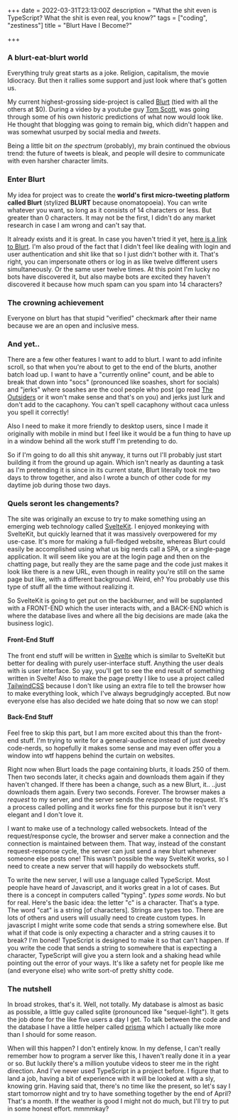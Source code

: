 +++
date = 2022-03-31T23:13:00Z
description = "What the shit even is TypeScript? What the shit is even real, you know?"
tags = ["coding", "zestiness"]
title = "Blurt Have I Become?"

+++
### A blurt-eat-blurt world

Everything truly great starts as a joke. Religion, capitalism, the movie Idiocracy. But then it rallies some support and just look where that's gotten us.

My current highest-grossing side-project is called [Blurt](https://blurt.sadspiders.ca) (tied with all the others at $0). During a video by a youtube guy [Tom Scott](https://www.youtube.com/watch?v=NYj3DnI81AQ), was going through some of his own historic predictions of what now would look like. He thought that blogging was going to remain big, which didn't happen and was somewhat usurped by social media and *tweets*.

Being a little bit *on the spectrum* (probably), my brain continued the obvious trend: the future of tweets is bleak, and people will desire to communicate with even harsher character limits.

### Enter Blurt

My idea for project was to create the **world's first micro-tweeting platform called Blurt** (stylized **BLURT** because onomatopoeia). You can write whatever you want, so long as it consists of 14 characters or less. But greater than 0 characters. It may not be the first, I didn't do any market research in case I am wrong and can't say that.

It already exists and it is great. In case you haven't tried it yet, [here is a link to Blurt](https://blurt.sadspiders.ca). I'm also proud of the fact that I didn't feel like dealing with login and user authentication and shit like that so I just didn't bother with it. That's right, you can impersonate others or log in as like twelve different users simultaneously. Or the same user twelve times. At this point I'm lucky no bots have discovered it, but also maybe bots are excited they haven't discovered it because how much spam can you spam into 14 characters?

### The crowning achievement

Everyone on blurt has that stupid "verified" checkmark after their name because we are an open and inclusive mess.

### And yet..

There are a few other features I want to add to blurt. I want to add infinite scroll, so that when you're about to get to the end of the blurts, another batch load up. I want to have a "currently online" count, and be able to break that down into "socs" (pronounced like soashes, short for socials) and "jerks" where soashes are the cool people who post (go read [The Outsiders](https://en.wikipedia.org/wiki/The_Outsiders_(novel)) or it won't make sense and that's on you) and jerks just lurk and don't add to the cacaphony. You can't spell cacaphony without caca unless you spell it correctly!

Also I need to make it more friendly to desktop users, since I made it originally with mobile in mind but I feel like it would be a fun thing to have up in a window behind all the work stuff I'm pretending to do.

So if I'm going to do all this shit anyway, it turns out I'll probably just start building it from the ground up again. Which isn't nearly as daunting a task as I'm pretending it is since in its current state, Blurt literally took me two days to throw together, and also I wrote a bunch of other code for my daytime job during those two days.

### Quels seront les changements?

The site was originally an excuse to try to make something using an emerging web technology called [SvelteKit](https://kit.svelte.dev/). I enjoyed monkeying with SvelteKit, but quickly learned that it was massively overpowered for my use-case. It's more for making a full-fledged website, whereas Blurt could easily be accomplished using what us big nerds call a SPA, or a single-page application. It will seem like you are at the login page and then on the chatting page, but really they are the same page and the code just makes it look like there is a new URL, even though in reality you're still on the same page but like, with a different background. Weird, eh? You probably use this type of stuff all the time without realizing it.

So SvelteKit is going to get put on the backburner, and will be supplanted with a FRONT-END which the user interacts with, and a BACK-END which is where the database lives and where all the big decisions are made (aka the business logic).

#### Front-End Stuff

The front end stuff will be written in [Svelte](https://svelte.dev/) which is similar to SvelteKit but better for dealing with purely user-interface stuff. Anything the user deals with is user interface. So yay, you'll get to see the end result of something written in Svelte! Also to make the page pretty I like to use a project called [TailwindCSS](https://tailwindcss.com/) because I don't like using an extra file to tell the browser how to make everything look, which I've always begrudgingly accepted. But now everyone else has also decided we hate doing that so now we can stop!

#### Back-End Stuff

Feel free to skip this part, but I am more excited about this than the front-end stuff. I'm trying to write for a general-audience instead of just dweeby code-nerds, so hopefully it makes some sense and may even offer you a window into wtf happens behind the curtain on websites.

Right now when Blurt loads the page containing blurts, it loads 250 of them. Then two seconds later, it checks again and downloads them again if they haven't changed. If there has been a change, such as a new Blurt, it.. ..just downloads them again. Every two seconds. Forever. The browser makes a *request* to my server, and the server sends the *response* to the request. It's a process called polling and it works fine for this purpose but it isn't very elegant and I don't love it.

I want to make use of a technology called websockets. Intead of the request/response cycle, the browser and server make a connection and the connection is maintained between them. That way, instead of the constant request-response cycle, the server can just send a new blurt whenever someone else posts one! This wasn't possible the way SvelteKit works, so I need to create a new server that will happily do websockets stuff.

To write the new server, I will use a language called TypeScript. Most people have heard of Javascript, and it works great in a lot of cases. But there is a concept in computers called "typing". *types some words*. No but for real. Here's the basic idea: the letter "c" is a character. That's a type. The word "cat" is a string \[of characters\]. Strings are types too. There are lots of others and users will usually need to create custom types. In javascript I might write some code that sends a string somewhere else. But what if that code is only expecting a character and a string causes it to break? I'm boned! TypeScript is designed to make it so that can't happen. If you write the code that sends a string to somewhere that is expecting a character, TypeScript will give you a stern look and a shaking head while pointing out the error of your ways. It's like a safety net for people like me (and everyone else) who write sort-of pretty shitty code.

### The nutshell

In broad strokes, that's it. Well, not totally. My database is almost as basic as possible, a little guy called sqlite (pronounced like "sequel-light"). It gets the job done for the like five users a day I get. To talk between the code and the database I have a little helper called [prisma](https://prisma.io) which I actually like more than I should for some reason.

When will this happen? I don't entirely know. In my defense, I can't really remember how to program a server like this, I haven't really done it in a year or so. But luckily there's a million youtube videos to steer me in the right direction. And I've never used TypeScript in a project before. I figure that to land a job, having a bit of experience with it will be looked at with a sly, knowing grin. Having said that, there's no time like the present, so let's say I start tomorrow night and try to have something together by the end of April? That's a month. If the weather is good I might not do much, but I'll try to put in some honest effort. mmmmkay?